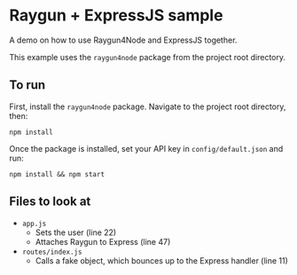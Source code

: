 # Raygun + ExpressJS sample

A demo on how to use Raygun4Node and ExpressJS together.

This example uses the `raygun4node` package from the project root directory.

## To run

First, install the `raygun4node` package.
Navigate to the project root directory, then:

    npm install

Once the package is installed, set your API key in `config/default.json` and run:

    npm install && npm start

## Files to look at 

- `app.js`
  - Sets the user (line 22)
  - Attaches Raygun to Express (line 47)
- `routes/index.js`
  - Calls a fake object, which bounces up to the Express handler (line 11)
